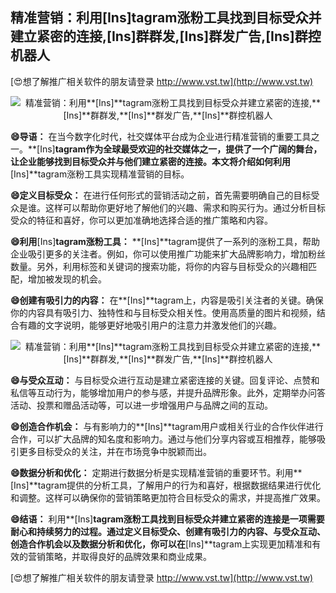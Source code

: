 ## **精准营销：利用**[Ins]**tagram涨粉工具找到目标受众并建立紧密的连接,**[Ins]**群群发,**[Ins]**群发广告,**[Ins]**群控机器人**

[😍想了解推广相关软件的朋友请登录 http://www.vst.tw](http://www.vst.tw)

 <center><img src="https://vst.tw/MP4/tuiguang/png/1.png" alt="精准营销：利用**[Ins]**tagram涨粉工具找到目标受众并建立紧密的连接,**[Ins]**群群发,**[Ins]**群发广告,**[Ins]**群控机器人"></center>

**😄导语：**
在当今数字化时代，社交媒体平台成为企业进行精准营销的重要工具之一。**[Ins]**tagram作为全球最受欢迎的社交媒体之一，提供了一个广阔的舞台，让企业能够找到目标受众并与他们建立紧密的连接。本文将介绍如何利用**[Ins]**tagram涨粉工具实现精准营销的目标。

**😄定义目标受众：**
在进行任何形式的营销活动之前，首先需要明确自己的目标受众是谁。这样可以帮助你更好地了解他们的兴趣、需求和购买行为。通过分析目标受众的特征和喜好，你可以更加准确地选择合适的推广策略和内容。

**😄利用**[Ins]**tagram涨粉工具：**
**[Ins]**tagram提供了一系列的涨粉工具，帮助企业吸引更多的关注者。例如，你可以使用推广功能来扩大品牌影响力，增加粉丝数量。另外，利用标签和关键词的搜索功能，将你的内容与目标受众的兴趣相匹配，增加被发现的机会。

**😄创建有吸引力的内容：**
在**[Ins]**tagram上，内容是吸引关注者的关键。确保你的内容具有吸引力、独特性和与目标受众相关性。使用高质量的图片和视频，结合有趣的文字说明，能够更好地吸引用户的注意力并激发他们的兴趣。

 <center><img src="https://vst.tw/MP4/tuiguang/png/1.png" alt="精准营销：利用**[Ins]**tagram涨粉工具找到目标受众并建立紧密的连接,**[Ins]**群群发,**[Ins]**群发广告,**[Ins]**群控机器人"></center>

**😄与受众互动：**
与目标受众进行互动是建立紧密连接的关键。回复评论、点赞和私信等互动行为，能够增加用户的参与感，并提升品牌形象。此外，定期举办问答活动、投票和赠品活动等，可以进一步增强用户与品牌之间的互动。

**😄创造合作机会：**
与有影响力的**[Ins]**tagram用户或相关行业的合作伙伴进行合作，可以扩大品牌的知名度和影响力。通过与他们分享内容或互相推荐，能够吸引更多目标受众的关注，并在市场竞争中脱颖而出。

**😄数据分析和优化：**
定期进行数据分析是实现精准营销的重要环节。利用**[Ins]**tagram提供的分析工具，了解用户的行为和喜好，根据数据结果进行优化和调整。这样可以确保你的营销策略更加符合目标受众的需求，并提高推广效果。

**😄结语：**
利用**[Ins]**tagram涨粉工具找到目标受众并建立紧密的连接是一项需要耐心和持续努力的过程。通过定义目标受众、创建有吸引力的内容、与受众互动、创造合作机会以及数据分析和优化，你可以在**[Ins]**tagram上实现更加精准和有效的营销策略，并取得良好的品牌效果和商业成果。

[😍想了解推广相关软件的朋友请登录 http://www.vst.tw](http://www.vst.tw)



